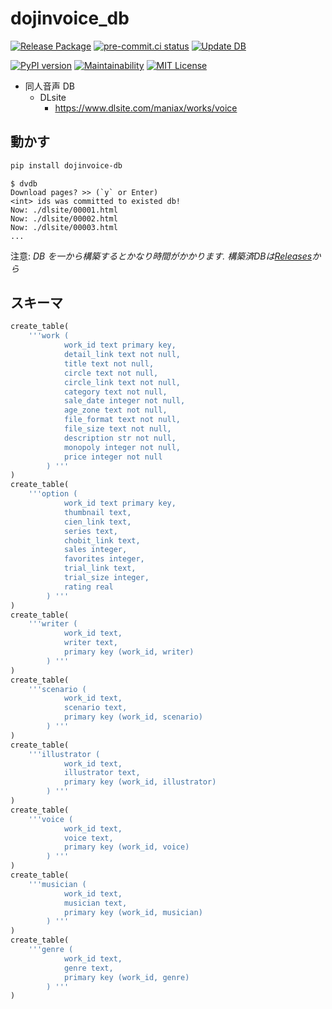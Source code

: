 # dojinvoice_db

[![Release Package](https://github.com/eggplants/dojinvoice_db/workflows/Release%20Package/badge.svg)](https://github.com/eggplants/dojinvoice_db/actions/runs/355419760) [![pre-commit.ci status](https://results.pre-commit.ci/badge/github/eggplants/dojinvoice_db/main.svg)](https://results.pre-commit.ci/latest/github/eggplants/dojinvoice_db/main) [![Update DB](https://github.com/eggplants/dojinvoice_db/actions/workflows/update.yml/badge.svg)](https://github.com/eggplants/dojinvoice_db/actions/workflows/update.yml)

[![PyPI version](https://badge.fury.io/py/dojinvoice-db.svg)](https://badge.fury.io/py/dojinvoice_db) [![Maintainability](https://api.codeclimate.com/v1/badges/f9942612576bc3a99dbd/maintainability)](https://codeclimate.com/github/eggplants/dojinvoice_db/maintainability) [![MIT License](http://img.shields.io/badge/license-MIT-blue.svg?style=flat)](LICENSE)

- 同人音声 DB
  - DLsite
    - <https://www.dlsite.com/maniax/works/voice>

## 動かす

```bash
pip install dojinvoice-db
```

```shellsession
$ dvdb
Download pages? >> (`y` or Enter)
<int> ids was committed to existed db!
Now: ./dlsite/00001.html
Now: ./dlsite/00002.html
Now: ./dlsite/00003.html
...
```

注意: _DB を一から構築するとかなり時間がかかります. 構築済DBは[Releases](https://github.com/eggplants/dojinvoice_db/releases)から_

## スキーマ

```python
create_table(
    '''work (
            work_id text primary key,
            detail_link text not null,
            title text not null,
            circle text not null,
            circle_link text not null,
            category text not null,
            sale_date integer not null,
            age_zone text not null,
            file_format text not null,
            file_size text not null,
            description str not null,
            monopoly integer not null,
            price integer not null
        ) '''
)
create_table(
    '''option (
            work_id text primary key,
            thumbnail text,
            cien_link text,
            series text,
            chobit_link text,
            sales integer,
            favorites integer,
            trial_link text,
            trial_size integer,
            rating real
        ) '''
)
create_table(
    '''writer (
            work_id text,
            writer text,
            primary key (work_id, writer)
        ) '''
)
create_table(
    '''scenario (
            work_id text,
            scenario text,
            primary key (work_id, scenario)
        ) '''
)
create_table(
    '''illustrator (
            work_id text,
            illustrator text,
            primary key (work_id, illustrator)
        ) '''
)
create_table(
    '''voice (
            work_id text,
            voice text,
            primary key (work_id, voice)
        ) '''
)
create_table(
    '''musician (
            work_id text,
            musician text,
            primary key (work_id, musician)
        ) '''
)
create_table(
    '''genre (
            work_id text,
            genre text,
            primary key (work_id, genre)
        ) '''
)
```

